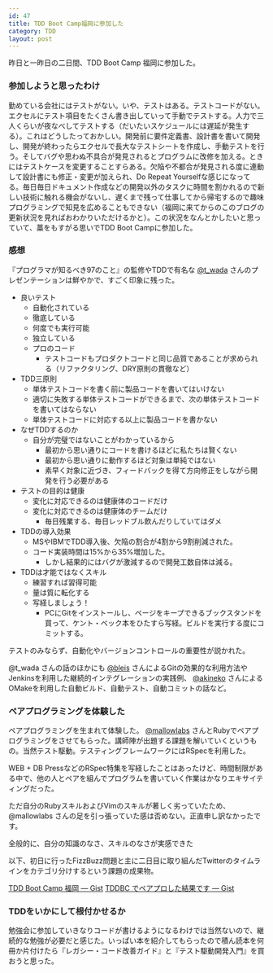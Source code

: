 ```yaml
---
id: 47
title: TDD Boot Camp福岡に参加した
category: TDD
layout: post
---
```


昨日と一昨日の二日間、TDD Boot Camp 福岡に参加した。

### 参加しようと思ったわけ

勤めている会社にはテストがない。いや、テストはある。テストコードがない。エクセルにテスト項目をたくさん書き出していって手動でテストする。人力で三人くらいが夜なべしてテストする（だいたいスケジュールには遅延が発生する）。これはどうしたっておかしい。開発前に要件定義書、設計書を書いて開発し、開発が終わったらエクセルで長大なテストシートを作成し、手動テストを行う。そしてバグや思わぬ不具合が発見されるとプログラムに改修を加える。ときにはテストケースを変更することすらある。欠陥や不都合が発見される度に連動して設計書にも修正・変更が加えられ、Do Repeat Yourselfな感じになってる。毎日毎日ドキュメント作成などの開発以外のタスクに時間を割かれるので新しい技術に触れる機会がないし、遅くまで残って仕事してから帰宅するので趣味プログラミングで知見を広めることもできない（福岡に来てからのこのブログの更新状況を見ればおわかりいただけるかと）。この状況をなんとかしたいと思っていて、藁をもすがる思いでTDD Boot Campに参加した。

### 感想

『プログラマが知るべき97のこと』の監修やTDDで有名な [@t\_wada](http://twitter.com/t_wada) さんのプレゼンテーションは鮮やかで、すごく印象に残った。

- 良いテスト
  - 自動化されている
  - 徹底している
  - 何度でも実行可能
  - 独立している
  - プロのコード
    - テストコードもプロダクトコードと同じ品質であることが求められる（リファクタリング、DRY原則の貫徹など）
- TDD三原則
  - 単体テストコードを書く前に製品コードを書いてはいけない
  - 適切に失敗する単体テストコードができるまで、次の単体テストコードを書いてはならない
  - 単体テストコードに対応する以上に製品コードを書かない
- なぜTDDするのか
  - 自分が完璧ではないことがわかっているから
    - 最初から思い通りにコードを書けるほどに私たちは賢くない
    - 最初から思い通りに動作するほど対象は単純ではない
    - 素早く対象に近づき、フィードバックを得て方向修正をしながら開発を行う必要がある
- テストの目的は健康
  - 変化に対応できるのは健康体のコードだけ
  - 変化に対応できるのは健康体のチームだけ
    - 毎日残業する、毎日レッドブル飲んだりしていてはダメ
- TDDの導入効果
  - MSやIBMでTDD導入後、欠陥の割合が4割から9割削減された。
  - コード実装時間は15%から35%増加した。
    - しかし結果的にはバグが激減するので開発工数自体は減る。
- TDDは才能ではなくスキル
  - 練習すれば習得可能
  - 量は質に転化する
  - 写経しましょう！
    - PCにGitをインストールし、ページをキープできるブックスタンドを買って、ケント・ベック本をひたすら写経。ビルドを実行する度にコミットする。

テストのみならず、自動化やバージョンコントロールの重要性が説かれた。

@t\_wada さんの話のほかにも [@bleis](http://twitter.com/bleis) さんによるGitの効果的な利用方法やJenkinsを利用した継続的インテグレーションの実践例、 [@akineko](http://twitter.com/akineko) さんによるOMakeを利用した自動ビルド、自動テスト、自動コミットの話など。

### ペアプログラミングを体験した

ペアプログラミングを生まれて体験した。 [@mallowlabs](http://twitter.com/mallowlabs) さんとRubyでペアプログラミングをさせてもらった。講師陣が出題する課題を解いていくというもの。当然テスト駆動。テスティングフレームワークにはRSpecを利用した。

WEB + DB PressなどのRSpec特集を写経したことはあったけど、時間制限がある中で、他の人とペアを組んでプログラムを書いていく作業はかなりエキサイティングだった。

ただ自分のRubyスキルおよびVimのスキルが著しく劣っていたため、@mallowlabs さんの足を引っ張っていた感は否めない。正直申し訳なかったです。

全般的に、自分の知識のなさ、スキルのなさが実感できた

以下、初日に行ったFizzBuzz問題と主に二日目に取り組んだTwitterのタイムラインをカテゴリ分けするという課題の成果物。

[TDD Boot Camp 福岡 — Gist](https://gist.github.com/879647)
[TDDBC でペアプロした結果です — Gist](https://gist.github.com/878159)

### TDDをいかにして根付かせるか

勉強会に参加していきなりコードが書けるようになるわけでは当然ないので、継続的な勉強が必要だと感じた。いっぱい本を紹介してもらったので積ん読本を何冊か片付けたら『レガシー・コード改善ガイド』と『テスト駆動開発入門』を買おうと思った。
